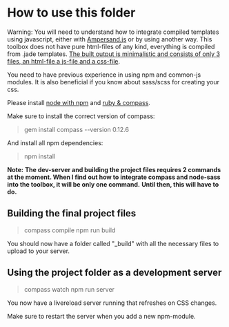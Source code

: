 How to use this folder
======================

Warning:
You will need to understand how to integrate compiled templates using javascript, either with [Ampersand.js](https://ampersandjs.com/) or by using another way. This toolbox does not have pure html-files of any kind, everything is compiled from .jade templates. [The built output is minimalistic and consists of only 3 files, an html-file a js-file and a css-file](http://read.humanjavascript.com/ch02-the-big-decision.html).

You need to have previous experience in using npm and common-js modules. It is also beneficial if you know about sass/scss for creating your css.

Please install [node with npm](http://nodejs.org/) and [ruby & compass](http://compass-style.org/install/).

Make sure to install the correct version of compass:
> gem install compass --version 0.12.6

And install all npm dependencies:
> npm install

**Note:**
**The dev-server and building the project files requires 2 commands at the moment. When I find out how to integrate compass and node-sass into the toolbox, it will be only one command.**
**Until then, this will have to do.**

Building the final project files
--------------------------------
> compass compile
> npm run build

You should now have a folder called "_build" with all the necessary files to upload to your server.

Using the project folder as a development server
------------------------------------------------
> compass watch
> npm run server

You now have a livereload server running that refreshes on CSS changes.

Make sure to restart the server when you add a new npm-module.